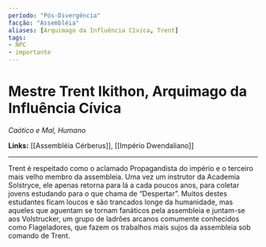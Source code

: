 ```yaml
---
período: "Pós-Divergência"
facção: "Assembléia"
aliases: [Arquimago da Influência Cívica, Trent]
tags:
- NPC
- importante
---
```


# **Mestre Trent Ikithon, Arquimago da Influência Cívica**
*Caótico e Mal, Humano*

**Links:** [[Assembléia Cérberus]], [[Império Dwendaliano]]

---

Trent é respeitado como o aclamado Propagandista do império e o terceiro mais velho membro da assembleia. Uma vez um instrutor da Academia Solstryce, ele apenas retorna para lá a cada poucos anos, para coletar jovens estudando para o que chama de “Despertar”. Muitos destes estudantes ficam loucos e são trancados longe da humanidade, mas aqueles que aguentam se tornam fanáticos pela assembleia e juntam-se aos Volstrucker, um grupo de ladrões arcanos comumente conhecidos como Flageladores, que fazem os trabalhos mais sujos da assembleia sob comando de Trent.